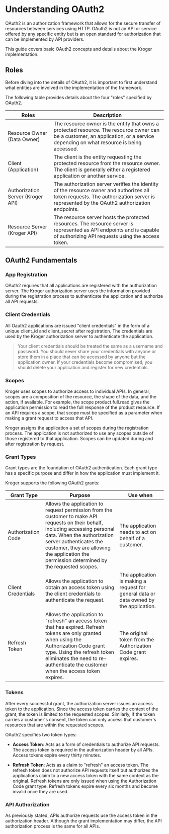# Understanding OAuth2

OAuth2 is an authorization framework that allows for the secure transfer of resources between services using HTTP. OAuth2 is not an API or service offered by any specific entity but is an open standard for authorization that can be implemented by API providers.

This guide covers basic OAuth2 concepts and details about the Kroger implementation.

## Roles
Before diving into the details of OAuth2, it is important to first understand what entities are involved in the implementation of the framework.

The following table provides details about the four "roles" specified by OAuth2.

| Roles | Description |
|-------|-------------|
| Resource Owner (Data Owner) | The resource owner is the entity that owns a protected resource. The resource owner can be a customer, an application, or a service depending on what resource is being accessed. |
| Client (Application) | The client is the entity requesting the protected resource from the resource owner. The client is generally either a registered application or another service. |
| Authorization Server (Kroger API) | The authorization server verifies the identity of the resource owner and authorizes all token requests. The authorization server is represented by the OAuth2 authorization endpoints. |
| Resource Server (Kroger API) | The resource server hosts the protected resources. The resource server is represented as API endpoints and is capable of authorizing API requests using the access token. |

## OAuth2 Fundamentals

### App Registration
OAuth2 requires that all applications are registered with the authorization server. The Kroger authorization server uses the information provided during the registration process to authenticate the application and authorize all API requests.

### Client Credentials
All Oauth2 applications are issued "client credentials" in the form of a unique client_id and client_secret after registration. The credentials are used by the Kroger authorization server to authenticate the application.

> Your client credentials should be treated the same as a username and password. You should never share your credentials with anyone or store them in a place that can be accessed by anyone but the application owner. If your credentials become compromised, you should delete your application and register for new credentials.

### Scopes
Kroger uses scopes to authorize access to individual APIs. In general, scopes are a composition of the resource, the shape of the data, and the action, if available. For example, the scope product.full.read gives the application permission to read the full response of the product resource. If an API requires a scope, that scope must be specified as a parameter when making a grant request to access that API.

Kroger assigns the application a set of scopes during the registration process. The application is not authorized to use any scopes outside of those registered to that application. Scopes can be updated during and after registration by request.

### Grant Types
Grant types are the foundation of OAuth2 authentication. Each grant type has a specific purpose and differ in how the application must implement it.

Kroger supports the following OAuth2 grants:

| Grant Type | Purpose | Use when |
|------------|---------|----------|
| Authorization Code | Allows the application to request permission from the customer to make API requests on their behalf, including accessing personal data. When the authorization server authenticates the customer, they are allowing the application the permission determined by the requested scopes. | The application needs to act on behalf of a customer. |
| Client Credentials | Allows the application to obtain an access token using the client credentials to authenticate the request. | The application is making a request for general data or data owned by the application. |
| Refresh Token | Allows the application to "refresh" an access token that has expired. Refresh tokens are only granted when using the Authorization Code grant type. Using the refresh token eliminates the need to re-authenticate the customer when the access token expires. | The original token from the Authorization Code grant expires. |

### Tokens
After every successful grant, the authorization server issues an access token to the application. Since the access token carries the context of the grant, the token is limited to the requested scopes. Similarly, if the token carries a customer's consent, the token can only access that customer's resources that are within the requested scopes.

OAuth2 specifies two token types:

- **Access Token**: Acts as a form of credentials to authorize API requests. The access token is required in the authorization header by all APIs. Access tokens expire every thirty minutes.

- **Refresh Token**: Acts as a claim to "refresh" an access token. The refresh token does not authorize API requests itself but authorizes the applications claim to a new access token with the same context as the original. Refresh tokens are only issued when using the Authorization Code grant type. Refresh tokens expire every six months and become invalid once they are used.

### API Authorization
As previously stated, APIs authorize requests use the access token in the authorization header. Although the grant implementation may differ, the API authorization process is the same for all APIs.